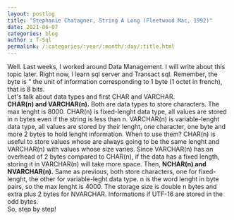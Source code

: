 ```yaml
---
layout: postlog
title: "Stephanie Chatagner, String A Long (Fleetwood Mac, 1992)"
date: 2021-06-07
categories: blog
author : T-Sql
permalink: /:categories/:year/:month/:day/:title.html
---
```


Well. Last weeks, I worked around Data Management. I will write about this  topic later. Right now, I learn sql server  and Transact sql. Remember, the byte is " the unit of information corresponding to 1 byte (1 octet in french), that is 8 bits.    
Let's talk about  data types and first CHAR and VARCHAR.       
**CHAR(n) and VARCHAR(n).** Both are data types  to store characters.  The max lenght is  8000. 
CHAR(n) is fixed-lenght data type, all values are stored in n bytes even if  the string is less than n.
VARCHAR(n) is  variable-lenght data type, all values are stored by their lenght,  one character, one byte and more 2 bytes to hold lenght information. When to use them?
CHAR(n) is useful to store values whose are always going to be the same lenght and VARCHAR(n) with values whose size varies. Since VARCHAR(n) has an overhead of 2 bytes compared to CHAR(n), if the data has a fixed length, storing it in VARCHAR(n) will take more space.
Then, **NCHAR(n) and NVARCHAR(n).** Same as previous, both store characters,  one for fixed-lenght, the other for  variable-leght data type.  n is the word lenght in byte pairs, so the max lenght is 4000.  The storage size is double n bytes and extra plus 2 bytes for NVARCHAR. Informations if UTF-16 are stored in the odd bytes.    
So, step by step!




